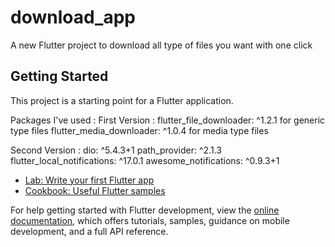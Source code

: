 # download_app

A new Flutter project to download all type of files you want with one click

## Getting Started

This project is a starting point for a Flutter application.

Packages I've used :
First Version :
flutter_file_downloader: ^1.2.1 for generic type files
flutter_media_downloader: ^1.0.4 for media type files

Second Version : 
dio: ^5.4.3+1
path_provider: ^2.1.3
flutter_local_notifications: ^17.0.1
awesome_notifications: ^0.9.3+1






- [Lab: Write your first Flutter app](https://docs.flutter.dev/get-started/codelab)
- [Cookbook: Useful Flutter samples](https://docs.flutter.dev/cookbook)

For help getting started with Flutter development, view the
[online documentation](https://docs.flutter.dev/), which offers tutorials,
samples, guidance on mobile development, and a full API reference.
